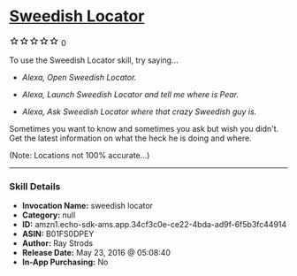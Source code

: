 # [Sweedish Locator](http://alexa.amazon.com/#skills/amzn1.echo-sdk-ams.app.34cf3c0e-ce22-4bda-ad9f-6f5b3fc44914)
![0 stars](../../images/ic_star_border_black_18dp_1x.png)![0 stars](../../images/ic_star_border_black_18dp_1x.png)![0 stars](../../images/ic_star_border_black_18dp_1x.png)![0 stars](../../images/ic_star_border_black_18dp_1x.png)![0 stars](../../images/ic_star_border_black_18dp_1x.png) 0

To use the Sweedish Locator skill, try saying...

* *Alexa, Open Sweedish Locator.*

* *Alexa, Launch Sweedish Locator and tell me where is Pear.*

* *Alexa, Ask Sweedish Locator where that crazy Sweedish guy is.*

Sometimes you want to know and sometimes you ask but wish you didn't. Get the latest information on what the heck he is doing and where. 

(Note: Locations not 100% accurate...)

***

### Skill Details

* **Invocation Name:** sweedish locator
* **Category:** null
* **ID:** amzn1.echo-sdk-ams.app.34cf3c0e-ce22-4bda-ad9f-6f5b3fc44914
* **ASIN:** B01FS0DPEY
* **Author:** Ray Strods
* **Release Date:** May 23, 2016 @ 05:08:40
* **In-App Purchasing:** No

